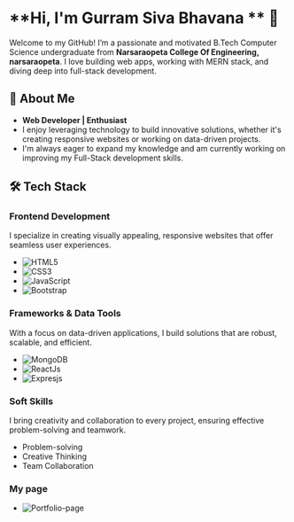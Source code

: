#  **Hi, I'm Gurram Siva Bhavana ** 👋

Welcome to my GitHub! I’m a passionate and motivated B.Tech Computer Science undergraduate from **Narsaraopeta College Of Engineering, narsaraopeta**. I love building web apps, working with MERN stack, and diving deep into full-stack development.

## 🚀 **About Me**
- **Web Developer |  Enthusiast**
- I enjoy leveraging technology to build innovative solutions, whether it's creating responsive websites or working on data-driven projects.
- I'm always eager to expand my knowledge and am currently working on improving my Full-Stack development skills.

## 🛠️ **Tech Stack**

### **Frontend Development**
I specialize in creating visually appealing, responsive websites that offer seamless user experiences.
- ![HTML5](https://img.shields.io/badge/HTML5-%23E34F26.svg?style=flat-square&logo=html5&logoColor=white)
- ![CSS3](https://img.shields.io/badge/CSS3-%231572B6.svg?style=flat-square&logo=css3&logoColor=white)
- ![JavaScript](https://img.shields.io/badge/JavaScript-%23F7DF1E.svg?style=flat-square&logo=javascript&logoColor=white)
- ![Bootstrap](https://img.shields.io/badge/Bootstrap-%23563D7C.svg?style=flat-square&logo=bootstrap&logoColor=white)

### **Frameworks & Data Tools**
With a focus on data-driven applications, I build solutions that are robust, scalable, and efficient.

- ![MongoDB](https://img.shields.io/badge/-MongoDB-13aa52?style=for-the-badge&logo=mongodb&logoColor=white)
- ![ReactJs](https://img.shields.io/badge/-ReactJs-61DAFB?logo=react&logoColor=white&style=for-the-badge)
- ![Expresjs](https://img.shields.io/badge/Express.js-000000?logo=express&logoColor=fff&style=flat)

### **Soft Skills**
I bring creativity and collaboration to every project, ensuring effective problem-solving and teamwork.
- Problem-solving
- Creative Thinking
- Team Collaboration

### My page
- ![Portfolio-page](sivabhavana.github.io/portfolio/)


<!---
SivaBhavana/SivaBhavana is a ✨ special ✨ repository because its `README.md` (this file) appears on your GitHub profile.
You can click the Preview link to take a look at your changes.
--->
